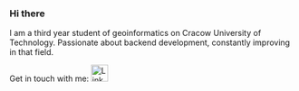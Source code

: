 ### Hi there
I am a third year student of geoinformatics on Cracow University of Technology. Passionate about backend development, constantly improving in that field.

Get in touch with me:  <a href="www.linkedin.com/in/jakub-mikos0110" rel="nofollow"><img src="https://raw.githubusercontent.com/nakulbhati/nakulbhati/master/contain/in.png" alt="LinkedIn" width="30" style="max-width: 100%;"></a>
